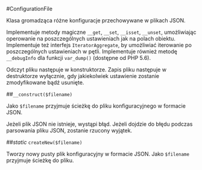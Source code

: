 #ConfigurationFile

Klasa gromadząca różne konfiguracje przechowywane w plikach JSON. 

Implementuje metody magiczne `__get`, `__set`, `__isset`, `__unset`, umożliwiając operowanie na poszczególnych ustawieniach jak na polach obiektu. 
Implementuje też interfejs `IteratorAggregate`, by umożliwiać iterowanie po poszczególnych ustawieniach w pętli. 
Implementuje również metodę `__debugInfo` dla funkcji `var_dump()` (dostępne od PHP 5.6).

Odczyt pliku następuje w konstruktorze. Zapis pliku następuje w destruktorze wyłącznie, gdy jakiekolwiek ustawienie zostanie zmodyfikowane bądź usunięte.

##`__construct($filename)`

Jako `$filename` przyjmuje ścieżkę do pliku konfiguracyjnego w formacie JSON.

Jeżeli plik JSON nie istnieje, wystąpi błąd. Jeżeli dojdzie do błędu podczas parsowania pliku JSON, zostanie rzucony wyjątek.

##*static* `createNew($filename)`

Tworzy nowy pusty plik konfiguracyjny w formacie JSON. Jako `$filename` przyjmuje ścieżkę do pliku.